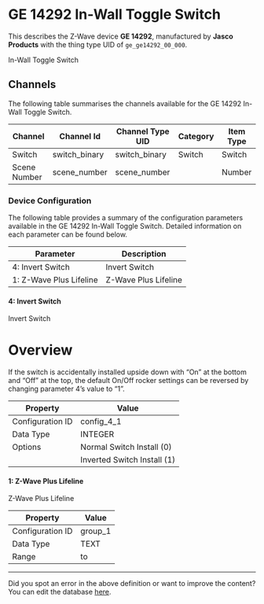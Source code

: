 
# GE 14292 In-Wall Toggle Switch

This describes the Z-Wave device **GE 14292**, manufactured by **Jasco Products** with the thing type UID of ```ge_ge14292_00_000```. 

In-Wall Toggle Switch

## Channels
The following table summarises the channels available for the GE 14292 In-Wall Toggle Switch.

| Channel | Channel Id | Channel Type UID | Category | Item Type |
|---------|------------|------------------|----------|-----------|
| Switch | switch_binary | switch_binary | Switch | Switch |
| Scene Number | scene_number | scene_number |  | Number |




### Device Configuration
The following table provides a summary of the configuration parameters available in the GE 14292 In-Wall Toggle Switch.
Detailed information on each parameter can be found below.

| Parameter   | Description |
|-------------|-------------|
| 4: Invert Switch | Invert Switch |
| 1: Z-Wave Plus Lifeline | Z-Wave Plus Lifeline |




#### 4: Invert Switch

Invert Switch  


# Overview #

If the switch is accidentally installed upside down with “On” at the bottom and “Off” at the top, the default On/Off rocker settings can be reversed by changing parameter 4’s value to “1”.


| Property         | Value    |
|------------------|----------|
| Configuration ID | config_4_1 |
| Data Type        | INTEGER || Default Value | 0 |
| Options | Normal Switch Install (0) |
|  | Inverted Switch Install (1) |






#### 1: Z-Wave Plus Lifeline

Z-Wave Plus Lifeline


| Property         | Value    |
|------------------|----------|
| Configuration ID | group_1 |
| Data Type        | TEXT |
| Range |  to  |






---

Did you spot an error in the above definition or want to improve the content?
You can edit the database [here](http://www.cd-jackson.com/index.php/zwave/zwave-device-database/zwave-device-list/devicesummary/606).

